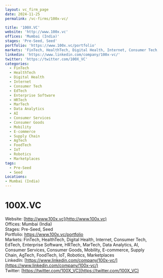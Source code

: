 ```yaml
---
layout: vc_firm_page
date: 2024-11-25
permalink: /vc-firms/100x-vc/

title: '100X.VC'
website: 'http://www.100x.vc'
offices: 'Mumbai (India)'
stages: 'Pre-Seed, Seed'
portfolio: 'https://www.100x.vc/portfolio'
markets: 'FinTech, HealthTech, Digital Health, Internet, Consumer Tech, EdTech, Enterprise Software, HRTech, MarTech, Data Analytics, AI, Consumer Services, Consumer Goods, Mobility, E-commerce, Supply Chain, AgTech, FoodTech, IoT, Robotics, Marketplaces'
linkedin: 'https://www.linkedin.com/company/100x-vc/'
twitter: 'https://twitter.com/100X_VC'
categories:
  - FinTech
  - HealthTech
  - Digital Health
  - Internet
  - Consumer Tech
  - EdTech
  - Enterprise Software
  - HRTech
  - MarTech
  - Data Analytics
  - AI
  - Consumer Services
  - Consumer Goods
  - Mobility
  - E-commerce
  - Supply Chain
  - AgTech
  - FoodTech
  - IoT
  - Robotics
  - Marketplaces
tags:
  - Pre-Seed
  - Seed
Locations:
- Mumbai (India)
---
```


# 100X.VC
Website: [http://www.100x.vc](http://www.100x.vc)  
Offices: Mumbai (India)  
Stages: Pre-Seed, Seed  
Portfolio: https://www.100x.vc/portfolio  
Markets: FinTech, HealthTech, Digital Health, Internet, Consumer Tech, EdTech, Enterprise Software, HRTech, MarTech, Data Analytics, AI, Consumer Services, Consumer Goods, Mobility, E-commerce, Supply Chain, AgTech, FoodTech, IoT, Robotics, Marketplaces  
LinkedIn: [https://www.linkedin.com/company/100x-vc/](https://www.linkedin.com/company/100x-vc/)  
Twitter: [https://twitter.com/100X_VC](https://twitter.com/100X_VC)  
